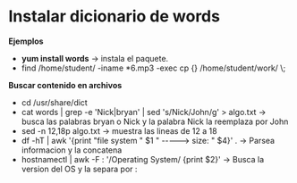 # Instalar dicionario de words

**Ejemplos**

* []() **yum install words** -> instala el paquete.
* []()  find /home/student/ -iname *6.mp3 -exec cp {} /home/student/work/ \\;

**Buscar contenido en archivos**

* []() cd /usr/share/dict
* []() cat words  | grep -e 'Nick\|bryan' |  sed 's/Nick/John/g' > algo.txt -> busca las palabras bryan o Nick y la palabra Nick la reemplaza por John
* []()  sed -n 12,18p  algo.txt  -> muestra las lineas de 12 a 18
* []()  df -hT | awk '{print  "file system " $1  " -----> size: "  $4}' . -> Parsea informacion y la concatena
* []() hostnamectl  | awk -F : '/Operating System/ {print $2}' -> Busca la version del OS y la separa por :
